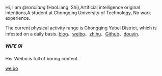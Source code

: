 Hi, I am _@roroliang_ (HaoLiang, Shi),Artificial intelligence original intentions,A student at Chongqing University of Technology, No work experience.

The current physical activity range is Chongqing Yubei District, which is infested on a daily basis. [blog](https://roroliang.github.io)、[weibo](https://weibo.com/u/7343228002)、[zhihu](https://www.zhihu.com/people/qing-feng-bu-wen-yan-yu-20-3)、[Github](https://github.com/roroliang)、[douyin](https://www.douyin.com/user/MS4wLjABAAAApmZgLWPLhWoW1ygfGgF-pfmF8TOIFWtrQ-nIFMVuQEo).

##### WIFE QI

Her Weibo is full of boring content.

[weibo](https://weibo.com/u/5615590655)
